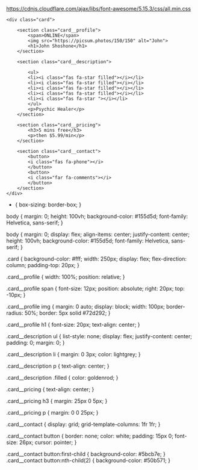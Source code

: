 https://cdnjs.cloudflare.com/ajax/libs/font-awesome/5.15.3/css/all.min.css

<!-- HTML -->
    <div class="card">
<!--  profile  -->
        <section class="card__profile">
            <span>ONLINE</span>
            <img src="https://picsum.photos/150/150" alt="John">
            <h1>John Shoshone</h1>
        </section>
<!--  description  -->
        <section class="card__description">
<!--   stars   -->
            <ul>
            <li><i class="fas fa-star filled"></i></li>
            <li><i class="fas fa-star filled"></i></li>
            <li><i class="fas fa-star filled"></i></li>
            <li><i class="fas fa-star filled"></i></li>
            <li><i class="fas fa-star "></i></li>
            </ul>
            <p>Psychic Healer</p>
        </section>
<!--  pricing  -->
        <section class="card__pricing">
            <h3>5 mins free</h3>
            <p>then $5.99/min</p>
        </section>
<!--  contact  -->
        <section class="card__contact">
            <button>
            <i class="fas fa-phone"></i>
            </button>
            <button>
            <i class="far fa-comments"></i>
            </button>
        </section>
    </div>

<!-- BASE STYLING -->
* {
  box-sizing: border-box;
}

body {
  margin: 0;
  height: 100vh;
  background-color: #155d5d;
  font-family: Helvetica, sans-serif;
}
<!-- POSITION THE BODY -->
body {
  margin: 0;
  display: flex;
  align-items: center;
  justify-content: center;
  height: 100vh;
  background-color: #155d5d;
  font-family: Helvetica, sans-serif;
}

<!-- STYLE THE CARD -->
.card {
  background-color: #fff;
  width: 250px;
  display: flex;
  flex-direction: column;
  padding-top: 20px;
}

<!-- PROFILE SECTION -->
.card__profile {
  width: 100%;
  position: relative;
}

.card__profile span {
  font-size: 12px;
  position: absolute;
  right: 20px;
  top: -10px;
}

.card__profile img {
  margin: 0 auto;
  display: block;
  width: 100px;
  border-radius: 50%;
  border: 5px solid #72d292;
}

.card__profile h1 {
  font-size: 20px;
  text-align: center;
}

<!-- DESCRIPTION SECTION -->
.card__description ul {
  list-style: none;
  display: flex;
  justify-content: center;
  padding: 0;
  margin: 0;
}

.card__description li {
  margin: 0 3px;
  color: lightgrey;
}

.card__description p {
  text-align: center;
}

.card__description .filled {
  color: goldenrod;
}

<!-- PRICING SECTION -->

.card__pricing {
  text-align: center;
}

.card__pricing h3 {
  margin: 25px 0 5px;
}

.card__pricing p {
  margin: 0 0 25px;
}

<!-- CONTACT SECTION -->

.card__contact {
    display: grid;
    grid-template-columns: 1fr 1fr;
}

.card__contact button {
  border: none;
  color: white;
  padding: 15px 0;
  font-size: 26px;
  cursor: pointer;
}

.card__contact button:first-child {
  background-color: #5bcb7e;
}
.card__contact button:nth-child(2) {
  background-color: #50b571;
}